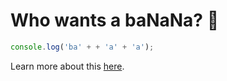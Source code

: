 # Who wants a baNaNa? 🍌

```JavaScript
console.log('ba' + + 'a' + 'a');
```

Learn more about this [here](https://scotch.io/tutorials/javascript-unary-operators-simple-and-useful).
